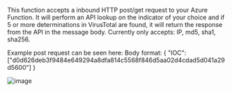 This function accepts a inbound HTTP post/get request to your Azure Function. It will perform an API lookup on the indicator of your choice and if 5 or more determinations in VirusTotal are found, it will return the response from the API in the message body. 
Currently only accepts: IP, md5, sha1, sha256. 

Example post request can be seen here:
Body format:
{
    "IOC": ["d0d626deb3f9484e649294a8dfa814c5568f846d5aa02d4cdad5d041a29d5600"]
}


![image](https://user-images.githubusercontent.com/14184955/158974151-5273c1e2-69e5-4fcb-801c-60985fc083e0.png)
